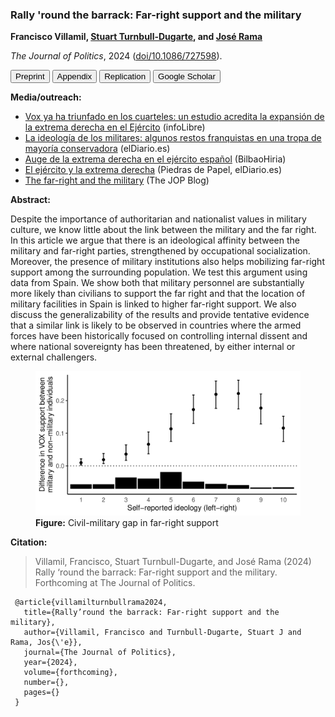### Rally 'round the barrack: Far-right support and the military

**Francisco Villamil, [Stuart Turnbull-Dugarte](https://turnbulldugarte.com/), and [José Rama](https://www.uam.es/Derecho/Rama-Caama%C3%B1o,-Jos%C3%A9/1446812856317.htm?language=es&pid=1234889452862&title=Rama%20Caama%C3%B1o%20Jos%C3%A9)**

*The Journal of Politics*, 2024 ([doi/10.1086/727598](https://doi.org/10.1086/727598)).

<a href="https://nbviewer.org/github/franvillamil/franvillamil.github.io/blob/master/files/pubs/preprint_Villamil_TurnbullDugarte_Rama_JOP.pdf" target="_blank"><button type="button button1">Preprint</button></a> <a href="https://nbviewer.org/github/franvillamil/franvillamil.github.io/blob/master/files/pubs/appendix_Villamil_TurnbullDugarte_Rama_JOP.pdf" target="_blank"><button type="button button1">Appendix</button></a> <a href="https://github.com/franvillamil/vox_military" target="_blank"><button type="button button1">Replication</button></a> <a href="https://scholar.google.es/citations?view_op=view_citation&hl=en&user=G10YqfQAAAAJ&citation_for_view=G10YqfQAAAAJ:Y0pCki6q_DkC"><button type="button button1">Google Scholar</button></a>

**Media/outreach:**

  - [Vox ya ha triunfado en los cuarteles: un estudio acredita la expansión de la extrema derecha en el Ejército](https://www.infolibre.es/politica/triunfo-vox-cuarteles-estudio-acredita-expansion-extrema-derecha-ejercito_1_1560872.html) (infoLibre)
  - [La ideología de los militares: algunos restos franquistas en una tropa de mayoría conservadora](https://www.eldiario.es/politica/ideologia-militares-restos-franquistas-tropa-mayoria-conservadora_1_10712728.html) (elDiario.es)
  - [Auge de la extrema derecha en el ejército español](https://bilbaohiria.com/actualidad/auge-de-la-extrema-derecha-en-el-ejercito-espanol/) (BilbaoHiria)
  - [El ejército y la extrema derecha](https://www.eldiario.es/piedrasdepapel/ejercito-extrema-derecha_132_10493272.html) (Piedras de Papel, elDiario.es)
  - [The far-right and the military](https://jop.blogs.uni-hamburg.de/the-far-right-and-the-military/) (The JOP Blog)


**Abstract:**

Despite the importance of authoritarian and nationalist values in military culture, we know little about the link between the military and the far right. In this article we argue that there is an ideological affinity between the military and far-right parties, strengthened by occupational socialization. Moreover, the presence of military institutions also helps mobilizing far-right support among the surrounding population. We test this argument using data from Spain. We show both that military personnel are substantially more likely than civilians to support the far right and that the location of military facilities in Spain is linked to higher far-right support. We also discuss the generalizability of the results and provide tentative evidence that a similar link is likely to be observed in countries where the armed forces have been historically focused on controlling internal dissent and where national sovereignty has been threatened, by either internal or external challengers.

<figure>
<img src="https://github.com/franvillamil/franvillamil.github.io/raw/master/pubs/img/military_gap.jpg">
<figcaption><b>Figure:</b> Civil-military gap in far-right support</figcaption>
</figure>

**Citation:**

> Villamil, Francisco, Stuart Turnbull-Dugarte, and José Rama (2024) Rally ‘round the barrack: Far-right support and the military. Forthcoming at The Journal of Politics.

```
 @article{villamilturnbullrama2024,
   title={Rally’round the barrack: Far-right support and the military},
   author={Villamil, Francisco and Turnbull-Dugarte, Stuart J and Rama, Jos{\'e}},
   journal={The Journal of Politics},
   year={2024},
   volume={forthcoming},
   number={},
   pages={}
 }
```
